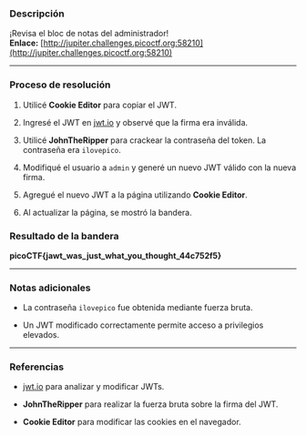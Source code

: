 ### Descripción

¡Revisa el bloc de notas del administrador!  
**Enlace:** [http://jupiter.challenges.picoctf.org:58210](http://jupiter.challenges.picoctf.org:58210)

---

### Proceso de resolución

1. Utilicé **Cookie Editor** para copiar el JWT.
    
2. Ingresé el JWT en [jwt.io](https://jwt.io/) y observé que la firma era inválida.
    
3. Utilicé **JohnTheRipper** para crackear la contraseña del token. La contraseña era `ilovepico`.
    
4. Modifiqué el usuario a `admin` y generé un nuevo JWT válido con la nueva firma.
    
5. Agregué el nuevo JWT a la página utilizando **Cookie Editor**.
    
6. Al actualizar la página, se mostró la bandera.


### Resultado de la bandera

**picoCTF{jawt_was_just_what_you_thought_44c752f5}**

---

### Notas adicionales

- La contraseña `ilovepico` fue obtenida mediante fuerza bruta.
    
- Un JWT modificado correctamente permite acceso a privilegios elevados.
    

---

### Referencias

- [jwt.io](https://jwt.io/) para analizar y modificar JWTs.
    
- **JohnTheRipper** para realizar la fuerza bruta sobre la firma del JWT.
    
- **Cookie Editor** para modificar las cookies en el navegador.
    